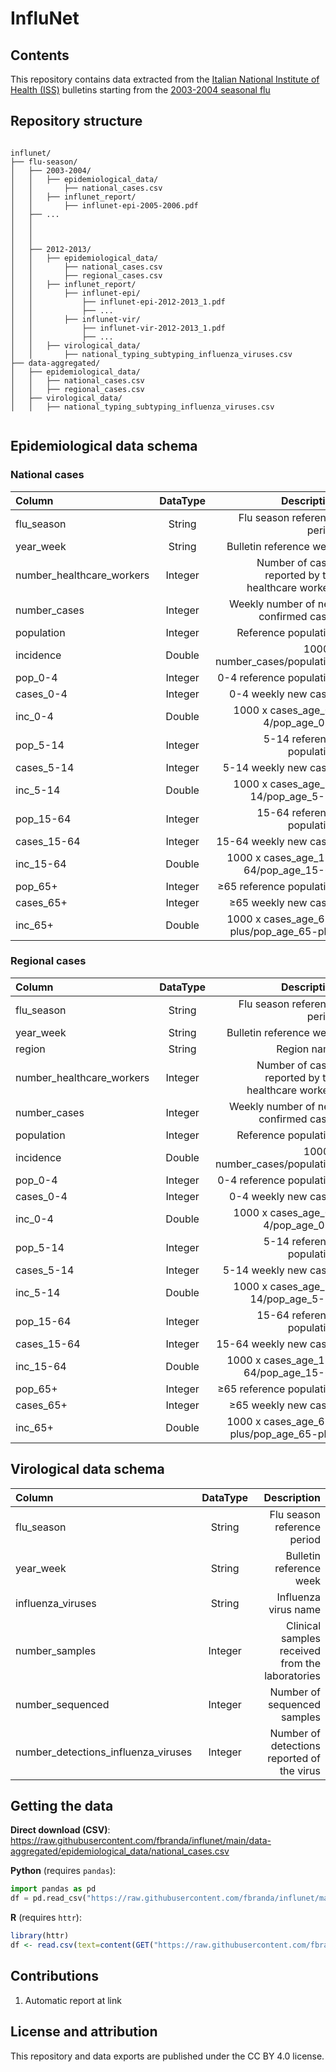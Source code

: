 # InfluNet

## Contents

This repository contains data extracted from the [Italian National Institute of Health (ISS)](https://www.epicentro.iss.it/influenza/influnet) bulletins starting from the [2003-2004 seasonal flu](https://w3.iss.it/site/rmi/influnet/pagine/stagioni.aspx)

## Repository structure
```

influnet/
├── flu-season/
│   ├── 2003-2004/
│   │   ├── epidemiological_data/
│   │       ├── national_cases.csv
│   │   ├── influnet_report/
│   │       ├── influnet-epi-2005-2006.pdf
│   ├── ...
│   │
│   │   
│   │
│   ├── 2012-2013/
│   │   ├── epidemiological_data/
│   │       ├── national_cases.csv
│   │       ├── regional_cases.csv
│   │   ├── influnet_report/
│   │       ├── influnet-epi/
│   │           ├── influnet-epi-2012-2013_1.pdf
│   │           ├── ...
│   │       ├── influnet-vir/
│   │           ├── influnet-vir-2012-2013_1.pdf
│   │           ├── ...
│   │   ├── virological_data/
│   │       ├── national_typing_subtyping_influenza_viruses.csv
├── data-aggregated/
│   ├── epidemiological_data/
│   │   ├── national_cases.csv
│   │   ├── regional_cases.csv
│   ├── virological_data/
│   │   ├── national_typing_subtyping_influenza_viruses.csv


```



## Epidemiological data schema

### National cases

| Column      | DataType | Description     |
| :---        |    :----:   |          ---: |
| flu_season      | String       | Flu season reference period  |
| year_week     |  String       | Bulletin reference week   |
| number_healthcare_workers   | Integer | Number of cases reported by the healthcare workers  |
| number_cases  | Integer | Weekly number of new confirmed cases  |
| population | Integer | Reference population |
| incidence | Double | 1000 x number_cases/population |
| pop_0-4 | Integer | 0-4 reference population  |
| cases_0-4 | Integer | 0-4 weekly new cases  |
| inc_0-4 | Double | 1000 x cases_age_0-4/pop_age_0-4  |
| pop_5-14 | Integer | 5-14 reference population  |
| cases_5-14 | Integer | 5-14 weekly new cases  |
| inc_5-14 | Double | 1000 x cases_age_5-14/pop_age_5-14  |
| pop_15-64 | Integer | 15-64 reference population  |
| cases_15-64 | Integer | 15-64 weekly new cases  |
| inc_15-64 | Double | 1000 x cases_age_15-64/pop_age_15-64  |
| pop_65+ | Integer | ≥65 reference population  |
| cases_65+ | Integer | ≥65 weekly new cases  |
| inc_65+ | Double | 1000 x cases_age_65-plus/pop_age_65-plus  |

### Regional cases

| Column      | DataType | Description     |
| :---        |    :----:   |          ---: |
| flu_season      | String       | Flu season reference period  |
| year_week     |  String       | Bulletin reference week   |
| region     |  String       | Region name   |
| number_healthcare_workers   | Integer | Number of cases reported by the healthcare workers  |
| number_cases  | Integer | Weekly number of new confirmed cases  |
| population | Integer | Reference population |
| incidence | Double | 1000 x number_cases/population |
| pop_0-4 | Integer | 0-4 reference population  |
| cases_0-4 | Integer | 0-4 weekly new cases  |
| inc_0-4 | Double | 1000 x cases_age_0-4/pop_age_0-4  |
| pop_5-14 | Integer | 5-14 reference population  |
| cases_5-14 | Integer | 5-14 weekly new cases  |
| inc_5-14 | Double | 1000 x cases_age_5-14/pop_age_5-14  |
| pop_15-64 | Integer | 15-64 reference population  |
| cases_15-64 | Integer | 15-64 weekly new cases  |
| inc_15-64 | Double | 1000 x cases_age_15-64/pop_age_15-64  |
| pop_65+ | Integer | ≥65 reference population  |
| cases_65+ | Integer | ≥65 weekly new cases  |
| inc_65+ | Double | 1000 x cases_age_65-plus/pop_age_65-plus  |

## Virological data schema

| Column      | DataType | Description     |
| :---        |    :----:   |          ---: |
| flu_season      | String       | Flu season reference period  |
| year_week     |  String       | Bulletin reference week   |
| influenza_viruses  |  String       |  Influenza virus name  |
| number_samples | Integer | Clinical samples received from the laboratories  |
| number_sequenced | Integer | Number of sequenced samples |
| number_detections_influenza_viruses | Integer | Number of detections reported of the virus |





## Getting the data

**Direct download (CSV)**: https://raw.githubusercontent.com/fbranda/influnet/main/data-aggregated/epidemiological_data/national_cases.csv

**Python** (requires `pandas`):
```python
import pandas as pd
df = pd.read_csv("https://raw.githubusercontent.com/fbranda/influnet/main/data-aggregated/epidemiological_data/national_cases.csv")
```

**R** (requires `httr`):
```r
library(httr)
df <- read.csv(text=content(GET("https://raw.githubusercontent.com/fbranda/influnet/main/data-aggregated/epidemiological_data/national_cases.csv")))
```

## Contributions
1) Automatic report at link 


## License and attribution

This repository and data exports are published under the CC BY 4.0 license.


